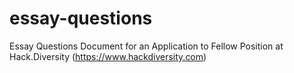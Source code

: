 # essay-questions
Essay Questions Document for an Application to Fellow Position at Hack.Diversity (https://www.hackdiversity.com)
